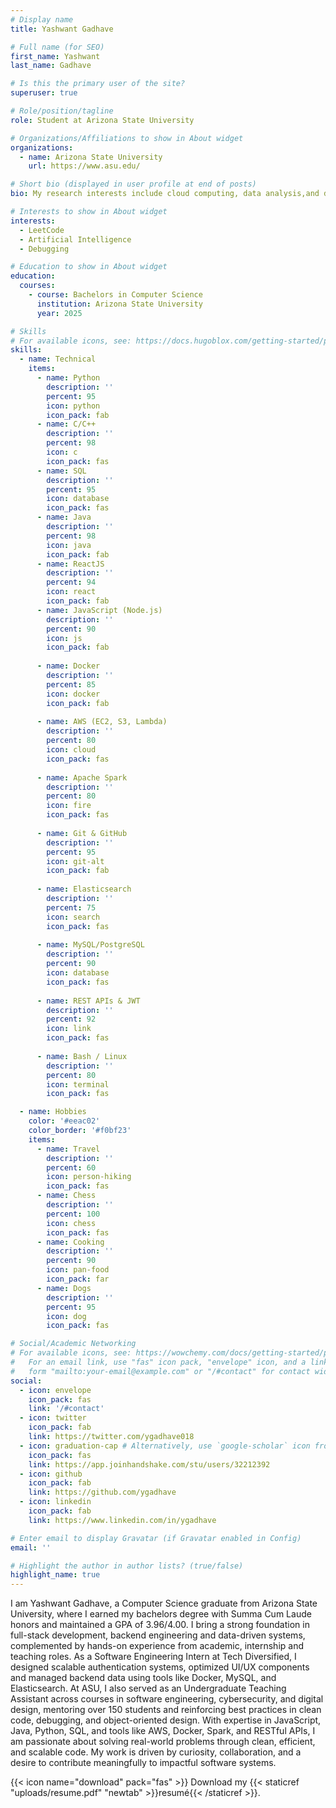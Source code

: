 ```yaml
---
# Display name
title: Yashwant Gadhave

# Full name (for SEO)
first_name: Yashwant
last_name: Gadhave

# Is this the primary user of the site?
superuser: true

# Role/position/tagline
role: Student at Arizona State University

# Organizations/Affiliations to show in About widget
organizations:
  - name: Arizona State University
    url: https://www.asu.edu/

# Short bio (displayed in user profile at end of posts)
bio: My research interests include cloud computing, data analysis,and digital designing.

# Interests to show in About widget
interests:
  - LeetCode
  - Artificial Intelligence
  - Debugging

# Education to show in About widget
education:
  courses:
    - course: Bachelors in Computer Science
      institution: Arizona State University
      year: 2025

# Skills
# For available icons, see: https://docs.hugoblox.com/getting-started/page-builder/#icons
skills:
  - name: Technical
    items:
      - name: Python
        description: ''
        percent: 95
        icon: python
        icon_pack: fab
      - name: C/C++
        description: ''
        percent: 98
        icon: c
        icon_pack: fas
      - name: SQL
        description: ''
        percent: 95
        icon: database
        icon_pack: fas
      - name: Java
        description: ''
        percent: 98
        icon: java
        icon_pack: fab
      - name: ReactJS
        description: ''
        percent: 94
        icon: react
        icon_pack: fab
      - name: JavaScript (Node.js)
        description: ''
        percent: 90
        icon: js
        icon_pack: fab
      
      - name: Docker
        description: ''
        percent: 85
        icon: docker
        icon_pack: fab
      
      - name: AWS (EC2, S3, Lambda)
        description: ''
        percent: 80
        icon: cloud
        icon_pack: fas
      
      - name: Apache Spark
        description: ''
        percent: 80
        icon: fire
        icon_pack: fas
      
      - name: Git & GitHub
        description: ''
        percent: 95
        icon: git-alt
        icon_pack: fab
      
      - name: Elasticsearch
        description: ''
        percent: 75
        icon: search
        icon_pack: fas
      
      - name: MySQL/PostgreSQL
        description: ''
        percent: 90
        icon: database
        icon_pack: fas
      
      - name: REST APIs & JWT
        description: ''
        percent: 92
        icon: link
        icon_pack: fas
      
      - name: Bash / Linux
        description: ''
        percent: 80
        icon: terminal
        icon_pack: fas

  - name: Hobbies
    color: '#eeac02'
    color_border: '#f0bf23'
    items:
      - name: Travel
        description: ''
        percent: 60
        icon: person-hiking
        icon_pack: fas
      - name: Chess
        description: ''
        percent: 100
        icon: chess
        icon_pack: fas
      - name: Cooking
        description: ''
        percent: 90
        icon: pan-food
        icon_pack: far
      - name: Dogs
        description: ''
        percent: 95
        icon: dog
        icon_pack: fas

# Social/Academic Networking
# For available icons, see: https://wowchemy.com/docs/getting-started/page-builder/#icons
#   For an email link, use "fas" icon pack, "envelope" icon, and a link in the
#   form "mailto:your-email@example.com" or "/#contact" for contact widget.
social:
  - icon: envelope
    icon_pack: fas
    link: '/#contact'
  - icon: twitter
    icon_pack: fab
    link: https://twitter.com/ygadhave018
  - icon: graduation-cap # Alternatively, use `google-scholar` icon from `ai` icon pack
    icon_pack: fas
    link: https://app.joinhandshake.com/stu/users/32212392
  - icon: github
    icon_pack: fab
    link: https://github.com/ygadhave
  - icon: linkedin
    icon_pack: fab
    link: https://www.linkedin.com/in/ygadhave

# Enter email to display Gravatar (if Gravatar enabled in Config)
email: ''

# Highlight the author in author lists? (true/false)
highlight_name: true
---
```


I am Yashwant Gadhave, a Computer Science graduate from Arizona State University, where I earned my bachelors degree with Summa Cum Laude honors and maintained a GPA of 3.96/4.00. I bring a strong foundation in full-stack development, backend engineering and data-driven systems, complemented by hands-on experience from academic, internship and teaching roles. As a Software Engineering Intern at Tech Diversified, I designed scalable authentication systems, optimized UI/UX components and managed backend data using tools like Docker, MySQL, and Elasticsearch. At ASU, I also served as an Undergraduate Teaching Assistant across courses in software engineering, cybersecurity, and digital design, mentoring over 150 students and reinforcing best practices in clean code, debugging, and object-oriented design. With expertise in JavaScript, Java, Python, SQL, and tools like AWS, Docker, Spark, and RESTful APIs, I am passionate about solving real-world problems through clean, efficient, and scalable code. My work is driven by curiosity, collaboration, and a desire to contribute meaningfully to impactful software systems.

{{< icon name="download" pack="fas" >}} Download my {{< staticref "uploads/resume.pdf" "newtab" >}}resumé{{< /staticref >}}.

